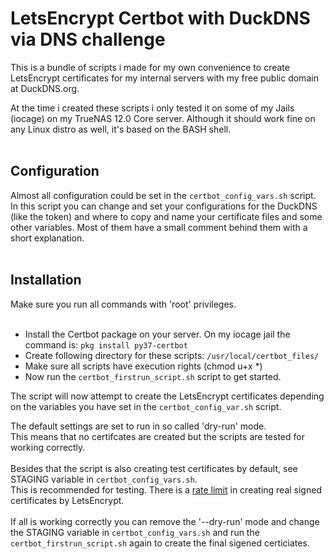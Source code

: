 # LetsEncrypt Certbot with DuckDNS via DNS challenge

This is a bundle of scripts i made for my own convenience to create LetsEncrypt certificates for my internal servers with my free public domain at DuckDNS.org.

At the time i created these scripts i only tested it on some of my Jails (iocage) on my TrueNAS 12.0 Core server.
Although it should work fine on any Linux distro as well, it's based on the BASH shell.
<br><br>
<h2>Configuration</h2>
Almost all configuration could be set in the <code>certbot_config_vars.sh</code> script.<br>
In this script you can change and set your configurations for the DuckDNS (like the token)
and where to copy and name your certificate files and some other variables.
Most of them have a small comment behind them with a short explanation.
<br><br>
<h2><b>Installation</b></h2>
Make sure you run all commands with 'root' privileges.<br><br>

- Install the Certbot package on your server. On my iocage jail the command is: <code>pkg install py37-certbot</code>
- Create following directory for these scripts: <code>/usr/local/certbot_files/</code>
- Make sure all scripts have execution rights (chmod u+x *)
- Now run the <code>certbot_firstrun_script.sh</code> script to get started.

The script will now attempt to create the LetsEncrypt certificates depending on the variables
you have set in the <code>certbot_config_var.sh</code> script.

The default settings are set to run in so called 'dry-run' mode.<br>
This means that no certifcates are created but the scripts are tested for working correctly.
<br><br>
Besides that the script is also creating test certificates by default, see STAGING variable in <code>certbot_config_vars.sh</code>.<br>
This is recommended for testing. There is a <a href="https://letsencrypt.org/docs/rate-limits">rate limit</a> in creating real signed certificates by LetsEncrypt.
<br><br>
If all is working correctly you can remove the '--dry-run' mode and change the STAGING variable in <code>certbot_config_vars.sh</code> and 
run the <code>certbot_firstrun_script.sh</code> again to create the final sigened certiciates.
<br><br>
<br><br>
